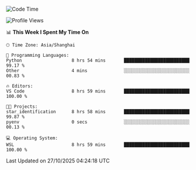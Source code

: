 <!--START_SECTION:waka-->
![Code Time](http://img.shields.io/badge/Code%20Time-3%2C147%20hrs%2044%20mins-blue)

![Profile Views](http://img.shields.io/badge/Profile%20Views-1-blue)

📊 **This Week I Spent My Time On** 

```text
🕑︎ Time Zone: Asia/Shanghai

💬 Programming Languages: 
Python                   8 hrs 54 mins       █████████████████████████   99.17 % 
Other                    4 mins              ░░░░░░░░░░░░░░░░░░░░░░░░░   00.83 % 

🔥 Editors: 
VS Code                  8 hrs 59 mins       █████████████████████████   100.00 % 

🐱‍💻 Projects: 
star_identification      8 hrs 58 mins       █████████████████████████   99.87 % 
pyenv                    0 secs              ░░░░░░░░░░░░░░░░░░░░░░░░░   00.13 % 

💻 Operating System: 
WSL                      8 hrs 59 mins       █████████████████████████   100.00 % 
```


 Last Updated on 27/10/2025 04:24:18 UTC
<!--END_SECTION:waka-->